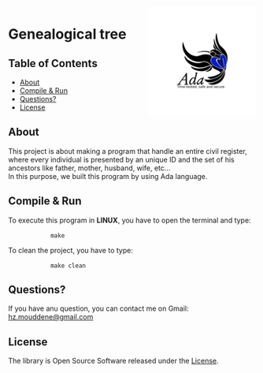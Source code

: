 <div class="logo"><img src="Ada.png" width="220px" align="right"></div>

# Genealogical tree				

## Table of Contents

- [About](#about)
- [Compile & Run](#download)
- [Questions?](#questions)
- [License](#license)

## About

<p>This project is about making a program that handle an entire civil register,
where every individual is presented by an unique ID and the set of his ancestors
like father, mother, husband, wife, etc...<br>
In this purpose, we built this program by using Ada language.</p>

## Compile & Run

To execute this program in **LINUX**, you have to open the terminal and type:

				make

To clean the project, you have to type:

				make clean

## Questions?

If you have anu question, you can contact me on Gmail: hz.mouddene@gmail.com

## License

The library is Open Source Software released under the [License](LICENSE.txt).

